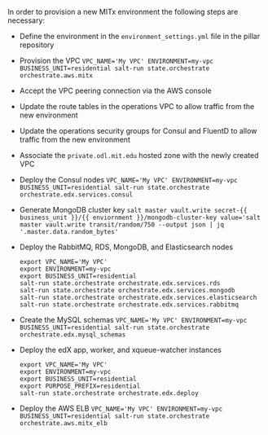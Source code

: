 In order to provision a new MITx environment the following steps are necessary:

- Define the environment in the `environment_settings.yml` file in the pillar repository
- Provision the VPC
  `VPC_NAME='My VPC' ENVIRONMENT=my-vpc BUSINESS_UNIT=residential salt-run state.orchestrate orchestrate.aws.mitx`
- Accept the VPC peering connection via the AWS console
- Update the route tables in the operations VPC to allow traffic from the new environment
- Update the operations security groups for Consul and FluentD to allow traffic from the new environment
- Associate the `private.odl.mit.edu` hosted zone with the newly created VPC
- Deploy the Consul nodes
  `VPC_NAME='My VPC' ENVIRONMENT=my-vpc BUSINESS_UNIT=residential salt-run state.orchestrate orchestrate.edx.services.consul`

- Generate MongoDB cluster key
    `salt master vault.write secret-{{ business_unit }}/{{ enviornment }}/mongodb-cluster-key value='salt master vault.write transit/random/750 --output json | jq '.master.data.random_bytes'`
- Deploy the RabbitMQ, RDS, MongoDB, and Elasticsearch nodes
  ```
  export VPC_NAME='My VPC'
  export ENVIRONMENT=my-vpc
  export BUSINESS_UNIT=residential
  salt-run state.orchestrate orchestrate.edx.services.rds
  salt-run state.orchestrate orchestrate.edx.services.mongodb
  salt-run state.orchestrate orchestrate.edx.services.elasticsearch
  salt-run state.orchestrate orchestrate.edx.services.rabbitmq
  ```
- Create the MySQL schemas
  `VPC_NAME='My VPC' ENVIRONMENT=my-vpc BUSINESS_UNIT=residential salt-run state.orchestrate orchestrate.edx.mysql_schemas`
- Deploy the edX app, worker, and xqueue-watcher instances
  ```
  export VPC_NAME='My VPC'
  export ENVIRONMENT=my-vpc
  export BUSINESS_UNIT=residential
  export PURPOSE_PREFIX=residential
  salt-run state.orchestrate orchestrate.edx.deploy
  ```
- Deploy the AWS ELB
  `VPC_NAME='My VPC' ENVIRONMENT=my-vpc BUSINESS_UNIT=residential salt-run state.orchestrate orchestrate.aws.mitx_elb`

